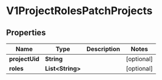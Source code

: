 # V1ProjectRolesPatchProjects

## Properties
Name | Type | Description | Notes
------------ | ------------- | ------------- | -------------
**projectUid** | **String** |  |  [optional]
**roles** | **List&lt;String&gt;** |  |  [optional]
